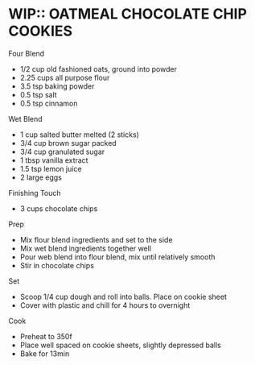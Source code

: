 WIP:: OATMEAL CHOCOLATE CHIP COOKIES 
================================================================================
Four Blend
- 1/2 cup old fashioned oats, ground into powder
- 2.25 cups all purpose flour
- 3.5 tsp baking powder
- 0.5 tsp salt
- 0.5 tsp cinnamon

Wet Blend
- 1 cup salted butter melted (2 sticks)
- 3/4 cup brown sugar packed
- 3/4 cup granulated sugar
- 1 tbsp vanilla extract
- 1.5 tsp lemon juice
- 2 large eggs

Finishing Touch
- 3 cups chocolate chips

Prep
- Mix flour blend ingredients and set to the side
- Mix wet blend ingredients together well
- Pour web blend into flour blend, mix until relatively smooth
- Stir in chocolate chips

Set
- Scoop 1/4 cup dough and roll into balls. Place on cookie sheet
- Cover with plastic and chill for 4 hours to overnight

Cook
- Preheat to 350f
- Place well spaced on cookie sheets, slightly depressed balls
- Bake for 13min
